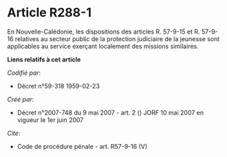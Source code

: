 # Article R288-1

En Nouvelle-Calédonie, les dispositions des articles R. 57-9-15 et R. 57-9-16 relatives au secteur public de la protection
judiciaire de la jeunesse sont applicables au service exerçant localement des missions similaires.

**Liens relatifs à cet article**

_Codifié par_:

  - Décret n°59-318 1959-02-23

_Créé par_:

  - Décret n°2007-748 du 9 mai 2007 - art. 2 () JORF 10 mai 2007 en vigueur le 1er juin 2007

_Cite_:

  - Code de procédure pénale - art. R57-9-16 (V)
